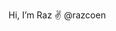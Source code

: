 Hi, I’m Raz ✌️ @razcoen

<!---
razcoen/razcoen is a ✨ special ✨ repository because its `README.md` (this file) appears on your GitHub profile.
You can click the Preview link to take a look at your changes.
--->
